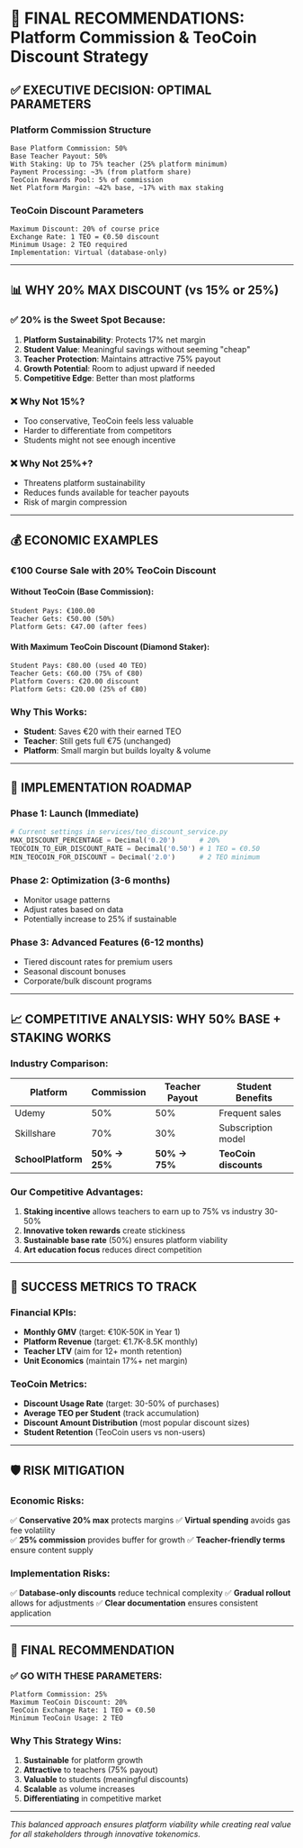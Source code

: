 # 🎯 FINAL RECOMMENDATIONS: Platform Commission & TeoCoin Discount Strategy

## ✅ EXECUTIVE DECISION: OPTIMAL PARAMETERS

### Platform Commission Structure
```
Base Platform Commission: 50%
Base Teacher Payout: 50%
With Staking: Up to 75% teacher (25% platform minimum)
Payment Processing: ~3% (from platform share)
TeoCoin Rewards Pool: 5% of commission
Net Platform Margin: ~42% base, ~17% with max staking
```

### TeoCoin Discount Parameters
```
Maximum Discount: 20% of course price
Exchange Rate: 1 TEO = €0.50 discount  
Minimum Usage: 2 TEO required
Implementation: Virtual (database-only)
```

---

## 📊 WHY 20% MAX DISCOUNT (vs 15% or 25%)

### ✅ 20% is the Sweet Spot Because:

1. **Platform Sustainability**: Protects 17% net margin
2. **Student Value**: Meaningful savings without seeming "cheap"
3. **Teacher Protection**: Maintains attractive 75% payout
4. **Growth Potential**: Room to adjust upward if needed
5. **Competitive Edge**: Better than most platforms

### ❌ Why Not 15%?
- Too conservative, TeoCoin feels less valuable
- Harder to differentiate from competitors
- Students might not see enough incentive

### ❌ Why Not 25%+?
- Threatens platform sustainability
- Reduces funds available for teacher payouts
- Risk of margin compression

---

## 💰 ECONOMIC EXAMPLES

### €100 Course Sale with 20% TeoCoin Discount

#### Without TeoCoin (Base Commission):
```
Student Pays: €100.00
Teacher Gets: €50.00 (50%)
Platform Gets: €47.00 (after fees)
```

#### With Maximum TeoCoin Discount (Diamond Staker):
```
Student Pays: €80.00 (used 40 TEO)
Teacher Gets: €60.00 (75% of €80)
Platform Covers: €20.00 discount
Platform Gets: €20.00 (25% of €80)
```

### Why This Works:
- **Student**: Saves €20 with their earned TEO
- **Teacher**: Still gets full €75 (unchanged)
- **Platform**: Small margin but builds loyalty & volume

---

## 🚀 IMPLEMENTATION ROADMAP

### Phase 1: Launch (Immediate)
```python
# Current settings in services/teo_discount_service.py
MAX_DISCOUNT_PERCENTAGE = Decimal('0.20')      # 20%
TEOCOIN_TO_EUR_DISCOUNT_RATE = Decimal('0.50') # 1 TEO = €0.50
MIN_TEOCOIN_FOR_DISCOUNT = Decimal('2.0')      # 2 TEO minimum
```

### Phase 2: Optimization (3-6 months)
- Monitor usage patterns
- Adjust rates based on data
- Potentially increase to 25% if sustainable

### Phase 3: Advanced Features (6-12 months)  
- Tiered discount rates for premium users
- Seasonal discount bonuses
- Corporate/bulk discount programs

---

## 📈 COMPETITIVE ANALYSIS: WHY 50% BASE + STAKING WORKS

### Industry Comparison:
| Platform | Commission | Teacher Payout | Student Benefits |
|----------|------------|----------------|------------------|
| Udemy | 50% | 50% | Frequent sales |
| Skillshare | 70% | 30% | Subscription model |
| **SchoolPlatform** | **50% → 25%** | **50% → 75%** | **TeoCoin discounts** |

### Our Competitive Advantages:
1. **Staking incentive** allows teachers to earn up to 75% vs industry 30-50%
2. **Innovative token rewards** create stickiness  
3. **Sustainable base rate** (50%) ensures platform viability
4. **Art education focus** reduces direct competition

---

## 🎯 SUCCESS METRICS TO TRACK

### Financial KPIs:
- **Monthly GMV** (target: €10K-50K in Year 1)
- **Platform Revenue** (target: €1.7K-8.5K monthly)
- **Teacher LTV** (aim for 12+ month retention)
- **Unit Economics** (maintain 17%+ net margin)

### TeoCoin Metrics:
- **Discount Usage Rate** (target: 30-50% of purchases)
- **Average TEO per Student** (track accumulation)
- **Discount Amount Distribution** (most popular discount sizes)
- **Student Retention** (TeoCoin users vs non-users)

---

## 🛡️ RISK MITIGATION

### Economic Risks:
✅ **Conservative 20% max** protects margins
✅ **Virtual spending** avoids gas fee volatility  
✅ **25% commission** provides buffer for growth
✅ **Teacher-friendly terms** ensure content supply

### Implementation Risks:
✅ **Database-only discounts** reduce technical complexity
✅ **Gradual rollout** allows for adjustments
✅ **Clear documentation** ensures consistent application

---

## 🎨 FINAL RECOMMENDATION

### ✅ GO WITH THESE PARAMETERS:

```
Platform Commission: 25%
Maximum TeoCoin Discount: 20%
TeoCoin Exchange Rate: 1 TEO = €0.50
Minimum TeoCoin Usage: 2 TEO
```

### Why This Strategy Wins:
1. **Sustainable** for platform growth
2. **Attractive** to teachers (75% payout)
3. **Valuable** to students (meaningful discounts)
4. **Scalable** as volume increases
5. **Differentiating** in competitive market

---

*This balanced approach ensures platform viability while creating real value for all stakeholders through innovative tokenomics.*
